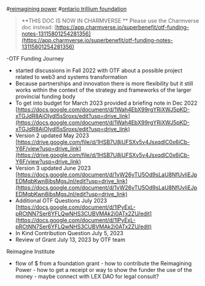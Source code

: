 #[reimagining power](notes/archive/clarity/Tags/reimagining%20power.md) #[ontario trillium foundation](notes/archive/clarity/Tags/ontario%20trillium%20foundation.md) 
>**THIS DOC IS NOW IN CHARMVERSE
**
Please use the Charmverse doc instead:
 [https://app.charmverse.io/superbenefit/otf-funding-notes-13115801254281356](https://app.charmverse.io/superbenefit/otf-funding-notes-13115801254281356) 

 -OTF Funding Journey
- started discussions in Fall 2022 with OTF about a possible project related to web3 and systems transformation
- Because partnerships and innovation there is more flexibility but it still works within the context of the strategy and frameworks of the larger provincial funding body
- To get into budget for March 2023 provided a briefing note in Dec 2022 [https://docs.google.com/document/d/1Wah4EbX99rgYRiXWJ5pKD-xTGJdR8AiOIydl5sSroxs/edit?usp=drive_link](https://docs.google.com/document/d/1Wah4EbX99rgYRiXWJ5pKD-xTGJdR8AiOIydl5sSroxs/edit?usp=drive_link) 
- Version 2 updated May 2023 [https://drive.google.com/file/d/1HSB7U8jUFSXv5v4JsxqdlC0x6iCb-Y6F/view?usp=drive_link](https://drive.google.com/file/d/1HSB7U8jUFSXv5v4JsxqdlC0x6iCb-Y6F/view?usp=drive_link) 
- Version 3 updated June 2023 [https://docs.google.com/document/d/1vW26yTU5Od9sLaU8NfUvliEJpEDMqbKwn8ibsMgsJnI/edit?usp=drive_link](https://docs.google.com/document/d/1vW26yTU5Od9sLaU8NfUvliEJpEDMqbKwn8ibsMgsJnI/edit?usp=drive_link) 
- Additional OTF Questions July 2023 [https://docs.google.com/document/d/1lPyExL-pRCtNN7Ser6YFLQwNHS3CUBVMAk2i0ATx2ZU/edit](https://docs.google.com/document/d/1lPyExL-pRCtNN7Ser6YFLQwNHS3CUBVMAk2i0ATx2ZU/edit) 
- In Kind Contribution Question July 5, 2023
- Review of Grant July 13, 2023 by OTF team


Reimagine Institute 
- flow of $ from a foundation grant - how to contribute the Reimagining Power - how to get a receipt or way to show the funder the use of the money - maybe connect with LEX DAO for legal consult? 











